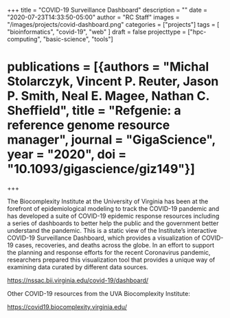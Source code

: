 +++
title = "COVID-19 Surveillance Dashboard"
description = ""
date = "2020-07-23T14:33:50-05:00"
author = "RC Staff"
images = "/images/projects/covid-dashboard.png"
categories = ["projects"]
tags = [
  "bioinformatics",
  "covid-19",
  "web"
]
draft = false
projecttype = ["hpc-computing", "basic-science", "tools"]
# publications = [{authors = "Michal Stolarczyk, Vincent P. Reuter, Jason P. Smith, Neal E. Magee, Nathan C. Sheffield", title = "Refgenie: a reference genome resource manager", journal = "GigaScience", year = "2020", doi = "10.1093/gigascience/giz149"}]
+++

The Biocomplexity Institute at the University of Virginia has been at the forefront of epidemiological modeling to track the COVID-19 pandemic and has developed a suite of COVID-19 epidemic response resources including a series of dashboards to better help the public and the government better understand the pandemic. This is a static view of the Institute’s interactive COVID-19 Surveillance Dashboard, which provides a visualization of COVID-19 cases, recoveries, and deaths across the globe. In an effort to support the planning and response efforts for the recent Coronavirus pandemic, researchers prepared this visualization tool that provides a unique way of examining data curated by different data sources.

<https://nssac.bii.virginia.edu/covid-19/dashboard/>

Other COVID-19 resources from the UVA Biocomplexity Institute:

<https://covid19.biocomplexity.virginia.edu/>
